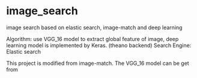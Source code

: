 # image_search
image search based on elastic search, image-match and deep learning

Algorithm: use VGG_16 model to extract global feature of image, deep learning model is implemented by Keras. (theano backend)
Search Engine: Elastic search

This project is modified from image-match.
The VGG_16 model can be get from
